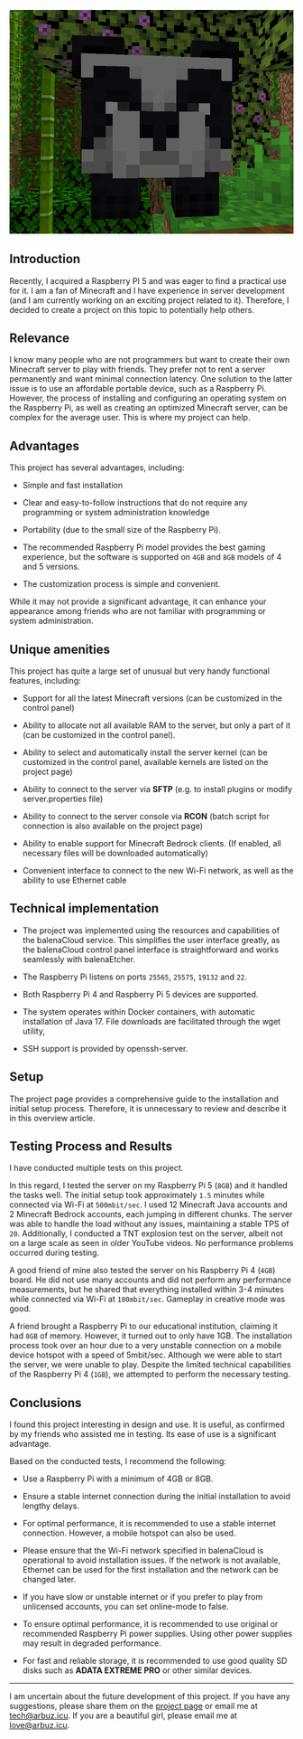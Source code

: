 ![Portable Minecraft Server Photo](https://raw.githubusercontent.com/grey-cat-1908/portable-mc-server/master/static/logo.png)

## Introduction

Recently, I acquired a Raspberry PI 5 and was eager to find a practical use for it. I am a fan of Minecraft and I have experience in server development (and I am currently working on an exciting project related to it). Therefore, I decided to create a project on this topic to potentially help others.


## Relevance

I know many people who are not programmers but want to create their own Minecraft server to play with friends. They prefer not to rent a server permanently and want minimal connection latency. One solution to the latter issue is to use an affordable portable device, such as a Raspberry Pi. However, the process of installing and configuring an operating system on the Raspberry Pi, as well as creating an optimized Minecraft server, can be complex for the average user. This is where my project can help.


## Advantages

This project has several advantages, including:
- Simple and fast installation
  
- Clear and easy-to-follow instructions that do not require any programming or system administration knowledge
  
- Portability (due to the small size of the Raspberry Pi). 
- The recommended Raspberry Pi model provides the best gaming experience, but the software is supported on `4GB` and `8GB` models of 4 and 5 versions.

- The customization process is simple and convenient.

While it may not provide a significant advantage, it can enhance your appearance among friends who are not familiar with programming or system administration.


## Unique amenities

This project has quite a large set of unusual but very handy functional features, including:
- Support for all the latest Minecraft versions (can be customized in the control panel)

- Ability to allocate not all available RAM to the server, but only a part of it (can be customized in the control panel).

- Ability to select and automatically install the server kernel (can be customized in the control panel, available kernels are listed on the project page)

- Ability to connect to the server via **SFTP** (e.g. to install plugins or modify server.properties file)

- Ability to connect to the server console via **RCON** (batch script for connection is also available on the project page)

- Ability to enable support for Minecraft Bedrock clients. (If enabled, all necessary files will be downloaded automatically)

- Convenient interface to connect to the new Wi-Fi network, as well as the ability to use Ethernet cable


## Technical implementation

* The project was implemented using the resources and capabilities of the balenaCloud service. This simplifies the user interface greatly, as the balenaCloud control panel interface is straightforward and works seamlessly with balenaEtcher.
 
* The Raspberry Pi listens on ports `25565`, `25575`, `19132` and `22`.

* Both Raspberry Pi 4 and Raspberry Pi 5 devices are supported.

* The system operates within Docker containers, with automatic installation of Java 17. File downloads are facilitated through the wget utility,

* SSH support is provided by openssh-server.


## Setup

The project page provides a comprehensive guide to the installation and initial setup process. Therefore, it is unnecessary to review and describe it in this overview article.


## Testing Process and Results

I have conducted multiple tests on this project. 

In this regard,
  I tested the server on my Raspberry Pi 5 (`8GB`) and it handled the tasks well. The initial setup took approximately `1.5` minutes while connected via Wi-Fi at `500mbit/sec`. I used 12 Minecraft Java accounts and 2 Minecraft Bedrock accounts, each jumping in different chunks. The server was able to handle the load without any issues, maintaining a stable TPS of `20`. 
  Additionally, I conducted a TNT explosion test on the server, albeit not on a large scale as seen in older YouTube videos. No performance problems occurred during testing.

  A good friend of mine also tested the server on his Raspberry Pi 4 (`4GB`) board. He did not use many accounts and did not perform any performance measurements, but he shared that everything installed within 3-4 minutes while connected via Wi-Fi at `100mbit/sec`. Gameplay in creative mode was good.

  A friend brought a Raspberry Pi to our educational institution, claiming it had `8GB` of memory. However, it turned out to only have 1GB. The installation process took over an hour due to a very unstable connection on a mobile device hotspot with a speed of 5mbit/sec. Although we were able to start the server, we were unable to play. Despite the limited technical capabilities of the Raspberry Pi 4 (`1GB`), we attempted to perform the necessary testing.


## Conclusions

I found this project interesting in design and use. It is useful, as confirmed by my friends who assisted me in testing. Its ease of use is a significant advantage. 

Based on the conducted tests, I recommend the following:
- Use a Raspberry Pi with a minimum of 4GB or 8GB.

- Ensure a stable internet connection during the initial installation to avoid lengthy delays.

- For optimal performance, it is recommended to use a stable internet connection. However, a mobile hotspot can also be used.

- Please ensure that the Wi-Fi network specified in balenaCloud is operational to avoid installation issues. If the network is not available, Ethernet can be used for the first installation and the network can be changed later.    

- If you have slow or unstable internet or if you prefer to play from unlicensed accounts, you can set online-mode to false.

- To ensure optimal performance, it is recommended to use original or recommended Raspberry Pi power supplies. Using other power supplies may result in degraded performance.    

- For fast and reliable storage, it is recommended to use good quality SD disks such as **ADATA EXTREME PRO** or other similar devices.


---

I am uncertain about the future development of this project. If you have any suggestions, please share them on the [project page](https://github.com/grey-cat-1908/portable-mc-server/) or email me at <tech@arbuz.icu>. If you are a beautiful girl, please email me at <love@arbuz.icu>.
